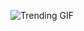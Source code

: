
<!-- GIF_SECTION -->
![Trending GIF](https://media3.giphy.com/media/v1.Y2lkPThiYjIxNzcyZmlrZGFhNmw3MXBjcDIxcnZpM2t6OTZnanltcGFrZmMxZXJiYmxxdiZlcD12MV9naWZzX3NlYXJjaCZjdD1n/ZfQXucKdaMcHLdSvWd/giphy.gif)
<!-- END_GIF_SECTION -->
